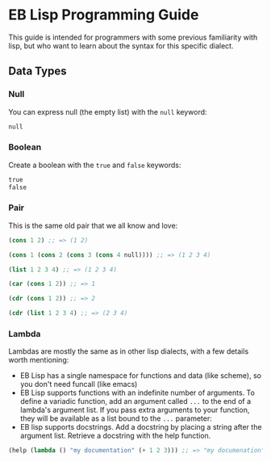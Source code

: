 # EB Lisp Programming Guide

This guide is intended for programmers with some previous familiarity with lisp, but who want to learn about the syntax for this specific dialect.

## Data Types

### Null
You can express null (the empty list) with the `null` keyword:
``` scheme
null 
```

### Boolean
Create a boolean with the `true` and `false` keywords:
``` scheme
true
false
```

### Pair
This is the same old pair that we all know and love: 
``` scheme
(cons 1 2) ;; => (1 2)

(cons 1 (cons 2 (cons 3 (cons 4 null)))) ;; => (1 2 3 4)

(list 1 2 3 4) ;; => (1 2 3 4)

(car (cons 1 2)) ;; => 1

(cdr (cons 1 2)) ;; => 2

(cdr (list 1 2 3 4) ;; => (2 3 4)
```

### Lambda
Lambdas are mostly the same as in other lisp dialects, with a few details worth mentioning:
* EB Lisp has a single namespace for functions and data (like scheme), so you don't need funcall (like emacs)
* EB Lisp supports functions with an indefinite number of arguments. To define a variadic function, add an argument called `...` to the end of a lambda's argument list. If you pass extra arguments to your function, they will be available as a list bound to the `...` parameter:
* EB lisp supports docstrings. Add a docstring by placing a string after the argument list. Retrieve a docstring with the help function.
``` scheme
(help (lambda () "my documentation" (+ 1 2 3))) ;; => "my documenation"
```
